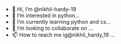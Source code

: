 - 👋 Hi, I’m @nikhil-hardy-19
- 👀 I’m interested in python...
- 🌱 I’m currently learning python and cs...
- 💞️ I’m looking to collaborate on ...
- 📫 How to reach me ig@nikhil_hardy_19 ...

<!---
nikhil-hardy-19/nikhil-hardy-19 is a ✨ special ✨ repository because its `README.md` (this file) appears on your GitHub profile.
You can click the Preview link to take a look at your changes.
--->
